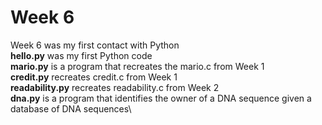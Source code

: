 # Week 6
Week 6 was my first contact with Python\
**hello.py** was my first Python code\
**mario.py** is a program that recreates the mario.c from Week 1\
**credit.py** recreates credit.c from Week 1\
**readability.py** recreates readability.c from Week 2\
**dna.py** is a program that identifies the owner of a DNA sequence given a database of DNA sequences\
